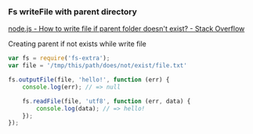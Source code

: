 ###  Fs writeFile with parent directory


[node.js - How to write file if parent folder doesn't exist? - Stack Overflow](https://stackoverflow.com/questions/16316330/how-to-write-file-if-parent-folder-doesnt-exist)


 Creating parent if not exists while write file

```js
var fs = require('fs-extra');
var file = '/tmp/this/path/does/not/exist/file.txt'

fs.outputFile(file, 'hello!', function (err) {
    console.log(err); // => null

    fs.readFile(file, 'utf8', function (err, data) {
        console.log(data); // => hello!
    });
});

```
